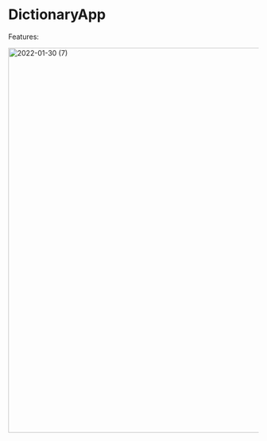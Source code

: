 # DictionaryApp

Features:

<img width="775" alt="2022-01-30 (7)" src="https://user-images.githubusercontent.com/61582241/151706217-5d2e6d98-6c7e-456f-a72e-41e256e80b1e.png">

